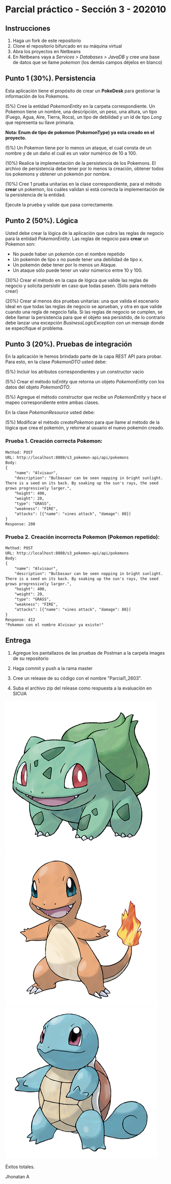 # Parcial práctico - Sección 3 - 202010

## Instrucciones

1. Haga un fork de este repositorio
2. Clone el repositorio bifurcado en su máquina virtual
3. Abra los proyectos en Netbeans
4. En Netbeans vaya a _Services > Databases > JavaDB_ y cree una base de datos que se llame _pokemon_ (los demás campos déjelos en blanco)

## Punto 1 (30%). Persistencia

Esta aplicación tiene el propósito de crear un **PokeDesk** para gestionar la información de los Pokemons.

(5%) Cree la entidad _PokemonEntity_ en la carpeta correspondiente. Un Pokemon tiene un nombre, una descripción, un peso, una altura, un tipo (Fuego, Agua, Aire, Tierra, Roca), un tipo de debilidad y un id de tipo _Long_ que representa su llave primaria. 

**Nota: Enum de tipo de pokemon (PokemonType) ya esta creado en el proyecto.**

(5%) Un Pokemon tiene por lo menos un ataque, el cual consta de un nombre y de un daño el cuál es un valor numérico de 10 a 100. 

(10%) Realice la implementación de la persistencia de los Pokemons. El archivo de persistencia debe tener por lo menos la creación, obtener todos los pokemons y obtener un pokemón por nombre.

(10%) Cree 1 prueba unitarias en la clase correspondiente, para el método **crear** un pokemon, los cuáles validan si está correcta la implementación de la persistencia de la entidad.

Ejecute la prueba y valide que pasa correctamente.

## Punto 2 (50%). Lógica

Usted debe crear la lógica de la aplicación que cubra las reglas de negocio para la entidad _PokemonEntity_. Las reglas de negocio para **crear** un Pokemon son:

* No puede haber un pokemón con el nombre repetido
* Un pokemón de tipo x no puede tener una debilidad de tipo x.
* Un pokemón debe tener por lo menos un Ataque.
* Un ataque sólo puede tener un valor númerico entre 10 y 100.

(30%) Crear el método en la capa de lógica que valide las reglas de negocio y solicita persistir en caso que todas pasen. (Sólo para método crear)

(20%) Crear al menos dos pruebas unitarias: una que valida el escenario ideal en que todas las reglas de negocio se aprueban, y otra en que valide cuando una regla de negocio falla. Si las reglas de negocio se cumplen, se debe llamar la persistencia para que el objeto sea persistido, de lo contrario debe lanzar una excepción _BusinessLogicException_ con un mensaje donde se especifique el problema.

## Punto 3 (20%). Pruebas de integración

En la aplicación le hemos brindado parte de la capa REST API para probar. Para esto, en la clase _PokemonDTO_ usted debe:

(5%) Incluir los atributos correspondientes y un constructor vacío

(5%) Crear el método _toEntity_ que retorna un objeto _PokemonEntity_ con los datos del objeto _PokemonDTO_. 

(5%) Agregue el método constructor que recibe un _PokemonEntity_ y hace el mapeo correspondiente entre ambas clases.

En la clase _PokemonResource_ usted debe:

(5%) Modificar el método _createPokemon_ para que llame al método de la lógica que crea el pokemón, y retorne al usuario el nuevo pokemón creado.
 
### Prueba 1. Creación correcta Pokemon:

```
Method: POST
URL: http://localhost:8080/s3_pokemon-api/api/pokemons
Body:
{
	"name": "Alvisaur",
	"description": "Bulbasaur can be seen napping in bright sunlight. There is a seed on its back. By soaking up the sun's rays, the seed grows progressively larger.",
	"height": 400,
	"weight": 20,
	"type": "GRASS",
	"weakness": "FIRE",
	"attacks": [{"name": "vines attack", "damage": 80}]
}
Response: 200
```

### Prueba 2. Creación incorrecta Pokemon (Pokemon repetido):

```
Method: POST
URL: http://localhost:8080/s3_pokemon-api/api/pokemons
Body:
{
	"name": "Alvisaur",
	"description": "Bulbasaur can be seen napping in bright sunlight. There is a seed on its back. By soaking up the sun's rays, the seed grows progressively larger.",
	"height": 400,
	"weight": 20,
	"type": "GRASS",
	"weakness": "FIRE",
	"attacks": [{"name": "vines attack", "damage": 80}]
}
Response: 412
"Pokemon con el nombre Alvisaur ya existe!"
```


## Entrega

1. Agregue los pantallazos de las pruebas de Postman a la carpeta images de su repositorio

2. Haga commit y push a la rama master

3. Cree un release de su código con el nombre "Parcial1_2603". 

4. Suba el archivo zip del release como respuesta a la evaluación en SICUA



![Bulbasaur](imagenes/pokemons/001.png?raw=true=100x100 "Bulbasaur")
![Chamander](imagenes/pokemons/004.png?raw=true=100x100 "Chamander")
![Squirtle](imagenes/pokemons/007.png?raw=true=100x100 "Squirtle")

Éxitos totales.


Jhonatan A
